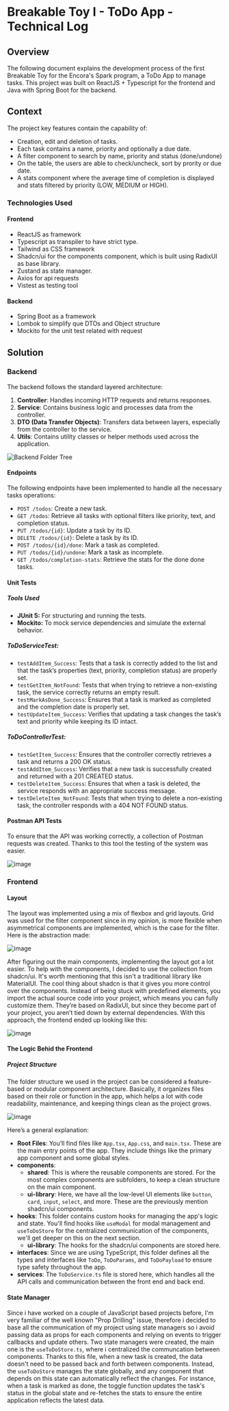 <link rel="stylesheet" href="/style.css">

# **Breakable Toy I - ToDo App - Technical Log**
## **Overview**

The following document explains the development process of the first Breakable Toy for the Encora's Spark program, a ToDo App to manage tasks. This project was built on ReactJS + Typescript for the frontend and Java with Spring Boot for the backend.

## **Context**
The project key features contain the capability of:
- Creation, edit and deletion of tasks.
- Each task contains a name, priority and optionally a due date.
- A filter component to search by name, priority and status (done/undone)
- On the table, the users are able to check/uncheck, sort by prority or due date.
- A stats component where the average time of completion is displayed and stats filtered by priority (LOW, MEDIUM or HIGH).


### **Technologies Used**

#### **Frontend**
- ReactJS as framework
- Typescript as transpiler to have strict type.
- Tailwind as CSS framework
- Shadcn/ui for the components component, which is built using RadixUI as base library.
- Zustand as state manager.
- Axios for api requests
- Vistest as testing tool

#### **Backend**
- Spring Boot as a framework
- Lombok to simplify que DTOs and Object structure
- Mockito for the unit test related with request

## **Solution**

### **Backend**
The backend follows the standard layered architecture:
1. **Controller**: Handles incoming HTTP requests and returns responses.
2. **Service**: Contains business logic and processes data from the controller.
3. **DTO (Data Transfer Objects)**: Transfers data between layers, especially from the controller to the service.
8. **Utils**: Contains utility classes or helper methods used across the application.

![Backend Folder Tree](https://i.ibb.co/sRKRbnR/Screenshot-2024-10-23-at-11-15-35-p-m.png)

#### **Endpoints**
The following endpoints have been implemented to handle all the necessary tasks operations:
- `POST /todos`: Create a new task.
- `GET /todos`: Retrieve all tasks with optional filters like priority, text, and completion status.
- `PUT /todos/{id}`: Update a task by its ID.
- `DELETE /todos/{id}`: Delete a task by its ID.
- `POST /todos/{id}/done`: Mark a task as completed.
- `PUT /todos/{id}/undone`: Mark a task as incomplete.
- `GET /todos/completion-stats`: Retrieve the stats for the done done tasks.

#### **Unit Tests**
##### **Tools Used**
- **JUnit 5:** For structuring and running the tests.
- **Mockito:** To mock service dependencies and simulate the external behavior.
##### **ToDoServiceTest**:
- `testAddItem_Success`: Tests that a task is correctly added to the list and that the task’s properties (text, priority, completion status) are properly set.
- `testGetItem_NotFound`: Tests that when trying to retrieve a non-existing task, the service correctly returns an empty result.
- `testMarkAsDone_Success`: Ensures that a task is marked as completed and the completion date is properly set.
- `testUpdateItem_Success`: Verifies that updating a task changes the task’s text and priority while keeping its ID intact.
##### **ToDoControllerTest**:
- `testGetItem_Success`:  Ensures that the controller correctly retrieves a task and returns a 200 OK status.
- `testAddItem_Success`: Verifies that a new task is successfully created and returned with a 201 CREATED status.
- `testDeleteItem_Success`: Ensures that when a task is deleted, the service responds with an appropriate success message.
- `testDeleteItem_NotFound`: Tests that when trying to delete a non-existing task, the controller responds with a 404 NOT FOUND status.
#### **Postman API Tests**
To ensure that the API was working correctly, a collection of Postman requests was created. Thanks to this tool the testing of the system was easier.

![image](https://github.com/user-attachments/assets/b098cff5-295d-4adf-8bdd-d156a202a6e7)





### **Frontend**

#### **Layout**
The layout was implemented using a mix of flexbox and grid layouts. Grid was used for the filter component since in my opinion, is more flexible when asymmetrical components are implemented, which is the case for the filter. Here is the abstraction made:

![image](https://github.com/user-attachments/assets/e8e0be07-d885-4f1d-9b05-5ba800bdb260)



After figuring out the main components, implementing the layout got a lot easier. To help with the components, I decided to use the collection from shadcn/ui. It's worth mentioning that this isn't a traditional library like MaterialUI. The cool thing about shadcn is that it gives you more control over the components. Instead of being stuck with predefined elements, you import the actual source code into your project, which means you can fully customize them. They’re based on RadixUI, but since they become part of your project, you aren’t tied down by external dependencies. With this approach, the frontend ended up looking like this:

![image](https://github.com/user-attachments/assets/ad51e345-0a30-440b-a68f-c0c7b043dffb)

#### **The Logic Behid the Frontend**

##### **Project Structure**

The folder structure we used in the project can be considered a feature-based or modular component architecture. 
Basically, it organizes files based on their role or function in the app, which helps a lot with code readability, maintenance, and keeping things clean as the project grows.

![image](https://github.com/user-attachments/assets/90661f3f-bc59-4320-8e7a-7d4f58afdfa1)

Here’s a general explanation:


- **Root Files**: You’ll find files like `App.tsx`, `App.css`, and `main.tsx`. These are the main entry points of the app. They include things like the primary app component and some global styles.
- **components**:
  - **shared**: This is where the reusable components are stored. For the most complex components are subfolders, to keep a clean structure on the main component.
  - **ui-library**: Here, we have all the low-level UI elements like `button`, `card`, `input`, `select`, and more. These are the previously mention shadcn/ui components.
- **hooks**: This folder contains custom hooks for managing the app's logic and state. You'll find hooks like `useModal` for modal management and `useToDoStore` for the centralized communication of the components, we'll get deeper on this on the next section.
  - **ui-library**: The hooks for the shadcn/ui components are stored here.
- **interfaces**: Since we are using TypeScript, this folder defines all the types and interfaces like `ToDo`, `ToDoParams`, and `ToDoPayload` to ensure type safety throughout the app.
- **services**: The `ToDoService.ts` file is stored here, which handles all the API calls and communication between the front end and back end.

#### **State Manager**

Since i have worked on a couple of JavaScript based projects before, I'm very familiar of the well known "Prop Drilling" issue, therefore i decided to base all the communication of my project using state managers so i avoid passing data as props for each components and relying on events to trigger callbacks and update others. Two state managers were created, the main one is the ```useToDoStore.ts```, where i centralized the communcation between components.
Thanks to this file, when a new task is created, the data doesn't need to be passed back and forth between components. Instead, the ```useToDoStore``` manages the state globally, and any component that depends on this state can automatically reflect the changes. For instance, when a task is marked as done, the toggle function updates the task's status in the global state and re-fetches the stats to ensure the entire application reflects the latest data.




